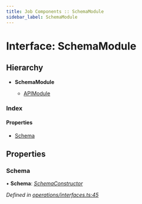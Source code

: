 ```yaml
---
title: Job Components :: SchemaModule
sidebar_label: SchemaModule
---
```


# Interface: SchemaModule

## Hierarchy

* **SchemaModule**

  * [APIModule](apimodule.md)

### Index

#### Properties

* [Schema](schemamodule.md#schema)

## Properties

###  Schema

• **Schema**: *[SchemaConstructor](../overview.md#schemaconstructor)*

*Defined in [operations/interfaces.ts:45](https://github.com/terascope/teraslice/blob/6e018493/packages/job-components/src/operations/interfaces.ts#L45)*
